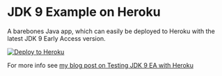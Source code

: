 # JDK 9 Example on Heroku

A barebones Java app, which can easily be deployed to Heroku with the latest JDK 9 Early Access version.

[![Deploy to Heroku](https://www.herokucdn.com/deploy/button.png)](https://heroku.com/deploy)

For more info see [my blog post on Testing JDK 9 EA with Heroku](http://jkutner.github.io/2015/07/16/test-jdk9-heroku.html)